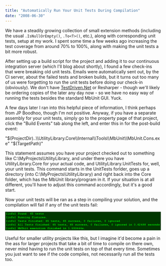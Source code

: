 ```yaml
---
title: "Automatically Run Your Unit Tests During Compilation"
date: "2008-06-30"
---
```


We have a steadily growing collection of small extension methods (including the usual `.IsNullOrEmpty()`, `.To<T>()`, etc.), along with corresponding unit tests, setup at my work. I spent some time a few weeks ago increasing the test coverage from around 70% to 100%, along with making the unit tests a bit more robust.

After setting up a build script for the project and adding it to our continuous integration server (which I'll blog about shortly), I found a few check-ins that were breaking old unit tests. Emails were automatically sent out, by the CI server, about the failed tests and broken builds, but it turns out too many of us were forgetting to run the unit tests before doing our check-in (obviously). We don't have [TestDriven.Net](http://www.testdriven.net/) or Resharper - though we'll likely be ordering copies of the later any day now - so we have no easy way of running the tests besides the standard MbUnit GUI. Yuck.

A few days later I ran into this helpful piece of information, I think perhaps from JP Boodhoo, though I'm not positive. Anyway, if you have a separate assembly for your unit tests, simply go to the property page of that project, click the "Build Events" tab along the left, and enter this in for the post-build event:

"$(ProjectDir)..\\UtilityLibrary.Core\\Internal\\Tools\\MbUnit\\MbUnit.Cons.exe" "$(TargetPath)"

This statement assumes you have your project checked out to something like C:\\MyProjects\\UtilityLibrary, and under there you have UtilityLibrary.Core for your actual code, and UtilityLibrary.UnitTests for, well, your unit tests. This command starts in the UnitTests forlder, goes up a directory (into C:\\MyProjects\\UtilityLibrary) and right back into the Core folder, which has the MbUnit library/program in it. If your situation is at all different, you'll have to adjust this command accordingly, but it's a good start.

Now your unit tests will be ran as a step in compiling your solution, and the compilation will fail if any of the unit tests fail:

![](/assets/2008/compilation-test-unit-run.png "Running Unit Tests on Compilation")

Useful for smaller utility projects like this, but I imagine it'd become a pain in the ass for larger projects that take a bit of time to compile on there own, never mind having to run the unit tests on top of that every time. Sometimes you just want to see if the code compiles, not necessarily run all the tests too.
